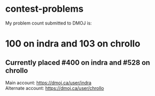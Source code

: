 # contest-problems

My problem count submitted to DMOJ is:
# 100 on indra and 103 on chrollo
## Currently placed #400 on indra and #528 on chrollo
Main account:
https://dmoj.ca/user/indra <br />
Alternate account:
https://dmoj.ca/user/chrollo
